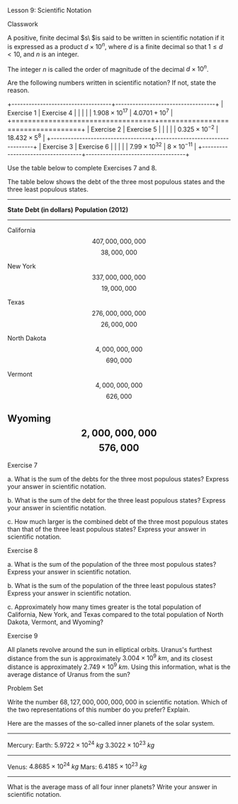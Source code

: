 Lesson 9: Scientific Notation

Classwork

A positive, finite decimal $s\ $is said to be written in scientific
notation if it is expressed as a product $d \times 10^{n}$, where $d$ is
a finite decimal so that $1 \leq d < 10$, and $n$ is an integer.

The integer $n$ is called the order of magnitude of the decimal
$d \times 10^{n}$.

Are the following numbers written in scientific notation? If not, state
the reason.

+-----------------------------------+-----------------------------------+
| Exercise 1                        | Exercise 4                        |
|                                   |                                   |
| $1.908 \times 10^{17}$            | $4.0701 + 10^{7}$                 |
+===================================+===================================+
| Exercise 2                        | Exercise 5                        |
|                                   |                                   |
| $0.325 \times 10^{- 2}$           | $18.432 \times 5^{8}$             |
+-----------------------------------+-----------------------------------+
| Exercise 3                        | Exercise 6                        |
|                                   |                                   |
| $7.99 \times 10^{32}$             | $8 \times 10^{- 11}$              |
+-----------------------------------+-----------------------------------+

Use the table below to complete Exercises 7 and 8.

The table below shows the debt of the three most populous states and the
three least populous states.

  -----------------------------------------------------------------------
  **State**                 **Debt (in dollars)**        **Population
                                                           (2012)**
  --------------------- ----------------------------- -------------------
  California                 $$407,000,000,000$$        $$38,000,000$$

  New York                   $$337,000,000,000$$        $$19,000,000$$

  Texas                      $$276,000,000,000$$        $$26,000,000$$

  North Dakota                $$4,000,000,000$$           $$690,000$$

  Vermont                     $$4,000,000,000$$           $$626,000$$

  Wyoming                     $$2,000,000,000$$           $$576,000$$
  -----------------------------------------------------------------------

Exercise 7

a.  What is the sum of the debts for the three most populous states?
    Express your answer in scientific notation.

b.  What is the sum of the debt for the three least populous states?
    Express your answer in scientific notation.

c.  How much larger is the combined debt of the three most populous
    states than that of the three least populous states? Express your
    answer in scientific notation.

Exercise 8

a.  What is the sum of the population of the three most populous states?
    Express your answer in scientific notation.

b.  What is the sum of the population of the three least populous
    states? Express your answer in scientific notation.

c.  Approximately how many times greater is the total population of
    California, New York, and Texas compared to the total population of
    North Dakota, Vermont, and Wyoming?

Exercise 9

All planets revolve around the sun in elliptical orbits. Uranus's
furthest distance from the sun is approximately
$3.004 \times 10^{9}\ km$, and its closest distance is approximately
$2.749 \times 10^{9}\ km$. Using this information, what is the average
distance of Uranus from the sun?

Problem Set

Write the number $68,127,000,000,000,000$ in scientific notation. Which
of the two representations of this number do you prefer? Explain.

Here are the masses of the so-called inner planets of the solar system.

  -----------------------------------------------------------------------
  Mercury:                            Earth: $5.9722 \times 10^{24}\ kg$
  $3.3022 \times 10^{23}\ kg$         
  ----------------------------------- -----------------------------------
  Venus: $4.8685 \times 10^{24}\ kg$  Mars: $6.4185 \times 10^{23}\ kg$

  -----------------------------------------------------------------------

What is the average mass of all four inner planets? Write your answer in
scientific notation.
